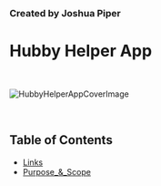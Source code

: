 <br>

### Created by Joshua Piper
# Hubby Helper App

<br>

![HubbyHelperAppCoverImage](./readme-props/cover_image.png)

<br>

## Table of Contents
- [Links](###Links)
- [Purpose_&_Scope](###Purpose-&-Scope) 